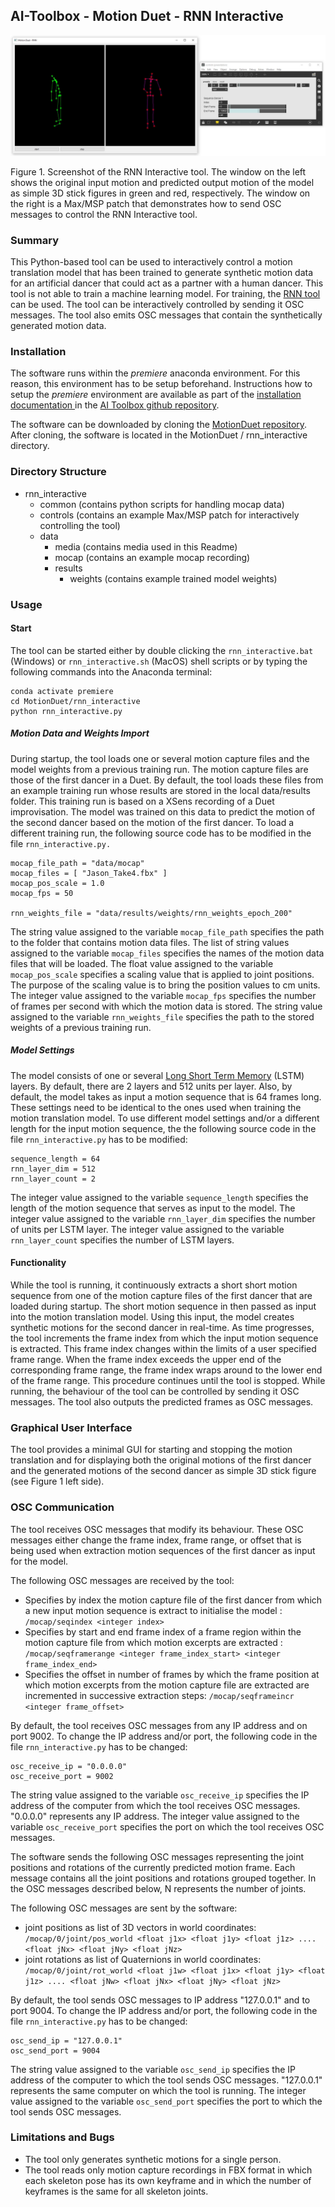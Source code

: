 ## AI-Toolbox - Motion Duet - RNN Interactive

![MocapPlayer](./data/media/rnn_interactive_screenshot.JPG)

Figure 1. Screenshot of the RNN Interactive tool. The window on the left shows the original input motion and predicted output motion of the model as simple 3D stick figures in green and red, respectively.  The window on the right is a Max/MSP patch that demonstrates how to send OSC messages to control the RNN Interactive tool. 

### Summary

This Python-based tool can be used to interactively control a motion translation model that has been trained to generate synthetic motion data for an artificial dancer that could act as a partner with a human dancer. This tool is not able to train a machine learning model. For training, the [RNN tool](../rnn) can be used. The tool can be interactively controlled by sending it OSC messages. The tool also emits OSC messages that contain the synthetically generated motion data.  

### Installation

The software runs within the *premiere* anaconda environment. For this reason, this environment has to be setup beforehand.  Instructions how to setup the *premiere* environment are available as part of the [installation documentation ](https://github.com/bisnad/AIToolbox/tree/main/Installers) in the [AI Toolbox github repository](https://github.com/bisnad/AIToolbox). 

The software can be downloaded by cloning the [MotionDuet repository](..). After cloning, the software is located in the MotionDuet / rnn_interactive directory.

### Directory Structure

- rnn_interactive
  - common (contains python scripts for handling mocap data)
  - controls (contains an example Max/MSP patch for interactively controlling the tool)
  - data 
    - media (contains media used in this Readme)
    - mocap (contains an example mocap recording)
    - results
      - weights (contains example trained model weights)

### Usage

#### Start

The tool can be started either by double clicking the `rnn_interactive.bat` (Windows) or `rnn_interactive.sh` (MacOS) shell scripts or by typing the following commands into the Anaconda terminal:

```
conda activate premiere
cd MotionDuet/rnn_interactive
python rnn_interactive.py
```

##### Motion Data and Weights Import

During startup, the tool loads one or several motion capture files and the model weights from a previous training run. The motion capture files are those of the first dancer in a Duet.  By default, the tool loads these files from an example training run whose results are stored in the local data/results folder.  This training run is based on a XSens recording of a Duet improvisation. The model was trained on this data to predict the motion of the second dancer based on the motion of the first dancer. To load a different training run, the following source code has to be modified in the file `rnn_interactive.py.` 

```
mocap_file_path = "data/mocap"
mocap_files = [ "Jason_Take4.fbx" ]
mocap_pos_scale = 1.0
mocap_fps = 50

rnn_weights_file = "data/results/weights/rnn_weights_epoch_200"
```

The string value assigned to the variable `mocap_file_path` specifies the path to the folder that contains motion data files. The list of string values assigned to the variable `mocap_files` specifies the names of the motion data files that will be loaded. The float value assigned to the variable `mocap_pos_scale` specifies a scaling value that is applied to joint positions. The purpose of the scaling value is to bring the position values to cm units. The integer value assigned to the variable `mocap_fps` specifies the number of frames per second with which the motion data is stored. The string value assigned to the variable `rnn_weights_file` specifies the path to the stored weights of a previous training run.

##### Model Settings

The model consists of one or several [Long Short Term Memory](https://www.researchgate.net/publication/13853244_Long_Short-Term_Memory) (LSTM) layers. By default, there are 2 layers and 512 units per layer. Also, by default, the model takes as input a motion sequence that is 64 frames long.  These settings need to be identical to the ones used when training the motion translation model. To use different model settings and/or a different length for the input motion sequence, the the following source code in the file `rnn_interactive.py` has to be modified:

```
sequence_length = 64
rnn_layer_dim = 512
rnn_layer_count = 2
```

The integer value assigned to the variable `sequence_length` specifies the length of the motion sequence that serves as input to the model. The integer value assigned to the variable `rnn_layer_dim` specifies the number of units per LSTM layer. The integer value assigned to the variable `rnn_layer_count` specifies the number of LSTM layers. 

#### Functionality

While the tool is running, it continuously extracts a short short motion sequence from one of the motion capture files of the first dancer that are loaded during startup. The short motion sequence in then passed as input into the motion translation model. Using this input, the model creates synthetic motions for the second dancer in real-time.  As time progresses, the tool increments the frame index from which the input motion sequence is extracted. This frame index changes within the limits of a user specified frame range. When the frame index exceeds the upper end of the corresponding frame range, the frame index wraps around to the lower end of the frame range.  This procedure continues until the tool is stopped. While running, the behaviour of the tool can be controlled by sending it OSC messages. The tool also outputs the predicted frames as OSC messages. 

### Graphical User Interface

The tool provides a minimal GUI  for starting and stopping the motion translation and for displaying both the original motions of the first dancer and the generated motions of the second dancer as simple 3D stick figure (see Figure 1 left side).

### OSC Communication

The tool receives OSC messages that modify its behaviour. These OSC messages either change the frame index, frame range, or offset that is being used when extraction motion sequences of the first dancer as input for the model. 

The following OSC messages are received by the tool:

- Specifies by index the motion capture file of the first dancer from which a new input motion sequence is extract to initialise the model : `/mocap/seqindex <integer index>`
- Specifies by start and end frame index of a frame region within the motion capture file from which motion excerpts are extracted  : `/mocap/seqframerange <integer frame_index_start> <integer frame_index_end> `
- Specifies the offset in number of frames by which the frame position at which motion excerpts from the motion capture file are extracted are incremented in successive extraction steps: `/mocap/seqframeincr <integer frame_offset>`

By default, the tool receives OSC messages from any IP address and on port 9002. To change the IP address and/or port, the following code in the file `rnn_interactive.py` has to be changed:

```
osc_receive_ip = "0.0.0.0"
osc_receive_port = 9002
```

The string value assigned to the variable  `osc_receive_ip` specifies the IP address of the computer from which the tool receives OSC messages. "0.0.0.0" represents any IP address. The integer value assigned to the variable `osc_receive_port` specifies the port on which the tool receives OSC messages.

The software sends the following OSC messages representing the joint positions and rotations of the currently predicted motion frame.
Each message contains all the joint positions and rotations grouped together. In the OSC messages described below, N represents the number of joints.

The following OSC messages are sent by the software:

- joint positions as list of 3D vectors in world coordinates: `/mocap/0/joint/pos_world <float j1x> <float j1y> <float j1z> .... <float jNx> <float jNy> <float jNz>` 
- joint rotations as list of Quaternions in world coordinates: `/mocap/0/joint/rot_world <float j1w> <float j1x> <float j1y> <float j1z> .... <float jNw> <float jNx> <float jNy> <float jNz>` 

By default, the tool sends OSC messages to IP address "127.0.0.1" and to port 9004. To change the IP address and/or port, the following code in the file `rnn_interactive.py` has to be changed:

```
osc_send_ip = "127.0.0.1"
osc_send_port = 9004
```

The string value assigned to the variable  `osc_send_ip` specifies the IP address of the computer to which the tool sends OSC messages. "127.0.0.1" represents the same computer on which the tool is running. The integer value assigned to the variable `osc_send_port` specifies the port to which the tool sends OSC messages.

### Limitations and Bugs

- The tool only generates synthetic motions for a single person.
- The tool reads only motion capture recordings in FBX format in which each skeleton pose has its own keyframe and in which the number of keyframes is the same for all skeleton joints.



